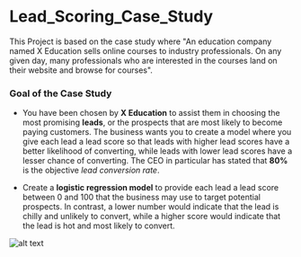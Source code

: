 # Lead_Scoring_Case_Study
This Project is based on the case study where "An education company named X Education sells online courses to industry professionals. On any given day, many professionals who are interested in the courses land on their website and browse for courses". 
### Goal of the Case Study
* You have been chosen by **X Education** to assist them in choosing the most promising **leads**, or the prospects that are most likely to become paying customers. The business wants you to create a model where you give each lead a lead score so that leads with higher lead scores have a better likelihood of converting, while leads with lower lead scores have a lesser chance of converting. The CEO in particular has stated that **80%** is the objective *lead conversion rate*.

* Create a **logistic regression model** to provide each lead a lead score between 0 and 100 that the business may use to target potential prospects. In contrast, a lower number would indicate that the lead is chilly and unlikely to convert, while a higher score would indicate that the lead is hot and most likely to convert.


![alt text](https://www.shutterstock.com/image-vector/lead-scoring-flat-vector-icon-600w-1691630467.jpg)
